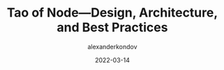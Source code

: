 ---
author: alexanderkondov
date: 2022-03-14
tags:
  - nodejs
  - architecture
  - best-practices
target_url: https://alexkondov.com/tao-of-node/
title: Tao of Node—Design, Architecture, and Best Practices
---